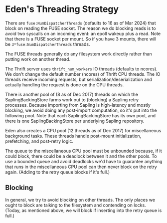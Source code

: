 # Eden's Threading Strategy

There are `fuse:NumDispatcherThreads` (defaults to 16 as of Mar 2024) that block
on reading the FUSE socket. The reason we do blocking reads is to avoid two
syscalls on an incoming event: an epoll wakeup plus a read. Note that there is a
FUSE socket per mount. So if you have 3 mounts, there will be
`3*fuse:NumDispatcherThreads` threads.

The FUSE threads generally do any filesystem work directly rather than putting
work on another thread.

The Thrift server uses `thrift_num_workers` IO threads (defaults to ncores). We
don't change the default number (ncores) of Thrift CPU threads. The IO threads
receive incoming requests, but serialization/deserialization and actually
handling the request is done on the CPU threads.

There is another pool of (8 as of Dec 2017) threads on which the
SaplingBackingStore farms work out to (blocking) a Sapling retry processes.
Because importing from Sapling is high-latency and mostly blocking, we avoid
doing any post-import computation, so it's put into the following pool. Note
that each SaplingBackingStore has its own pool, and there is one
SaplingBackingStore per underlying Sapling repository.

Eden also creates a CPU pool (12 threads as of Dec 2017) for miscellaneous
background tasks. These threads handle post-mount initialization, prefetching,
and post-retry logic.

The queue to the miscellaneous CPU pool must be unbounded because, if it could
block, there could be a deadlock between it and the other pools. To use a
bounded queue and avoid deadlocks we'd have to guarantee anything that runs in
the miscellaneous CPU pool can then never block on the retry again. (Adding to
the retry queue blocks if it's full.)

## Blocking

In general, we try to avoid blocking on other threads. The only places we ought
to block are talking to the filesystem and contending on locks. (Today, as
mentioned above, we will block if inserting into the retry queue is full.)
